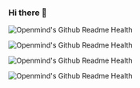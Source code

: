 ### Hi there 👋

![Openmind's Github Readme Health](https://github-readme-developer-health.com/cards/chart?username=ShinDajeong&size=300)

![Openmind's Github Readme Health](https://github-readme-developer-health.com/cards/badge?username=ShinDajeong)

![Openmind's Github Readme Health](https://github-readme-developer-health.com/cards/fit?username=ShinDajeong)

![Openmind's Github Readme Health](https://github-readme-developer-health.com/cards/calendar?username=ShinDajeong)


